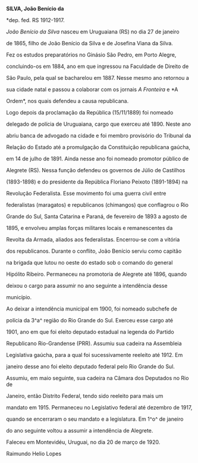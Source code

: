 **SILVA, João Benício da**



\*dep. fed. RS 1912-1917.



*João Benício da Silva* nasceu em Uruguaiana (RS) no dia 27 de janeiro

de 1865, filho de João Benício da Silva e de Josefina Viana da Silva.



Fez os estudos preparatórios no Ginásio São Pedro, em Porto Alegre,

concluindo-os em 1884, ano em que ingressou na Faculdade de Direito de

São Paulo, pela qual se bacharelou em 1887. Nesse mesmo ano retornou a

sua cidade natal e passou a colaborar com os jornais *A Fronteira* e *A

Ordem*, nos quais defendeu a causa republicana.



Logo depois da proclamação da República (15/11/1889) foi nomeado

delegado de polícia de Uruguaiana, cargo que exerceu até 1890. Neste ano

abriu banca de advogado na cidade e foi membro provisório do Tribunal da

Relação do Estado até a promulgação da Constituição republicana gaúcha,

em 14 de julho de 1891. Ainda nesse ano foi nomeado promotor público de

Alegrete (RS). Nessa função defendeu os governos de Júlio de Castilhos

(1893-1898) e do presidente da República Floriano Peixoto (1891-1894) na

Revolução Federalista. Esse movimento foi uma guerra civil entre

federalistas (maragatos) e republicanos (chimangos) que conflagrou o Rio

Grande do Sul, Santa Catarina e Paraná, de fevereiro de 1893 a agosto de

1895, e envolveu amplas forças militares locais e remanescentes da

Revolta da Armada, aliados aos federalistas. Encerrou-se com a vitória

dos republicanos. Durante o conflito, João Benício serviu como capitão

na brigada que lutou no oeste do estado sob o comando do general

Hipólito Ribeiro. Permaneceu na promotoria de Alegrete até 1896, quando

deixou o cargo para assumir no ano seguinte a intendência desse

município.



Ao deixar a intendência municipal em 1900, foi nomeado subchefe de

polícia da 3^a^ região do Rio Grande do Sul. Exerceu esse cargo até

1901, ano em que foi eleito deputado estadual na legenda do Partido

Republicano Rio-Grandense (PRR). Assumiu sua cadeira na Assembleia

Legislativa gaúcha, para a qual foi sucessivamente reeleito até 1912. Em

janeiro desse ano foi eleito deputado federal pelo Rio Grande do Sul.

Assumiu, em maio seguinte, sua cadeira na Câmara dos Deputados no Rio de

Janeiro, então Distrito Federal, tendo sido reeleito para mais um

mandato em 1915. Permaneceu no Legislativo federal até dezembro de 1917,

quando se encerraram o seu mandato e a legislatura. Em 1^o^ de janeiro

do ano seguinte voltou a assumir a intendência de Alegrete.



Faleceu em Montevidéu, Uruguai, no dia 20 de março de 1920.



Raimundo Helio Lopes



